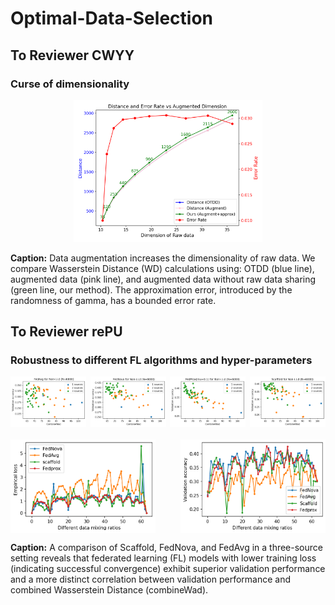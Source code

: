 # Optimal-Data-Selection

## To Reviewer CWYY
### Curse of dimensionality 

<div style="text-align: center;">
  <img src="augwad.png" alt="AugWAD Comparison" style="width: 60%;">
</div>

**Caption:** Data augmentation increases the dimensionality of raw data. We compare Wasserstein Distance (WD) calculations using: OTDD (blue line), augmented data (pink line), and augmented data without raw data sharing (green line, our method). The approximation error, introduced by the randomness of gamma, has a bounded error rate.

## To Reviewer rePU
### Robustness to different FL algorithms and hyper-parameters

<div style="display: flex; justify-content: space-between; margin-bottom: 20px;">
  <img src="fedavg_noniid_dots.png" alt="FL Algorithms Comparison 1" style="width: 24%;">
  <img src="fednova_noniid_dots.png" alt="FL Algorithms Comparison 2" style="width: 24%;">
  <img src="fedprox_noniid_dots.png" alt="FL Algorithms Comparison 3" style="width: 24%;">
  <img src="scaffold_noniid_dots.png" alt="FL Algorithms Comparison 4" style="width: 24%;">
</div>

<div style="display: flex; justify-content: space-between;">
  <img src="train_loss_comparison.png" alt="Training Loss" style="width: 46%;">
  <img src="val_accuracy_comparison.png" alt="Validation Performance" style="width: 46%;">
</div>

**Caption:** A comparison of Scaffold, FedNova, and FedAvg in a three-source setting reveals that federated learning (FL) models with lower training loss (indicating successful convergence) exhibit superior validation performance and a more distinct correlation between validation performance and combined Wasserstein Distance (combineWad).

